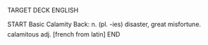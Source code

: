 TARGET DECK
ENGLISH

START
Basic
Calamity
Back: n. (pl. -ies) disaster, great misfortune.  calamitous adj. [french from latin]
END
